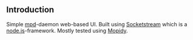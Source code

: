 Introduction
---

Simple [mpd](http://mpd.wikia.com/wiki/Music_Player_Daemon_Wiki)-daemon web-based UI. Built using 
[Socketstream](https://github.com/socketstream/socketstream) which is a 
[node.js](http://nodejs.org)-framework. Mostly tested using [Mopidy](http://www.mopidy.com/).

